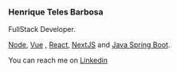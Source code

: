 ### Henrique Teles Barbosa

FullStack Developer.

[Node](https://nodejs.org/), [Vue](https://vuejs.org/) , [React](https://reactjs.org/), [NextJS](https://nextjs.org/) and [Java Spring Boot](https://spring.io/projects/spring-boot).

You can reach me on [Linkedin](https://www.linkedin.com/in/henrique-teles-barbosa/)
<!--
**Htbarbosa/Htbarbosa** is a ✨ _special_ ✨ repository because its `README.md` (this file) appears on your GitHub profile.

Here are some ideas to get you started:

- 🔭 I’m currently working on ...
- 🌱 I’m currently learning ...
- 👯 I’m looking to collaborate on ...
- 🤔 I’m looking for help with ...
- 💬 Ask me about ...
- 📫 How to reach me: 
- ⚡ Fun fact: ...
-->

